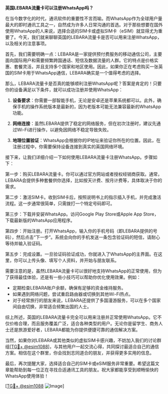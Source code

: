 **英国LEBARA流量卡可以注册WhatsApp吗？**

在当今数字化的时代，通讯软件的重要性不言而喻。而WhatsApp作为全球用户量最大的即时通讯工具之一，自然成为许多人日常沟通的首选。对于那些想要在国外使用WhatsApp的人来说，选择合适的SIM卡或虚拟SIM卡（eSIM）就显得尤为重要了。今天，我们就来聊聊英国的LEBARA流量卡是否可以用来注册WhatsApp，以及相关的注意事项。

首先，我们需要明确一点：LEBARA是一家提供预付费服务的移动通信公司，主要面向国际用户和需要频繁跨国通话、短信及数据流量的人群。它的特点是价格实惠、套餐灵活，并且支持多个国家和地区使用。因此，如果你正在考虑购买一张英国的SIM卡用于WhatsApp通信，LEBARA确实是一个值得考虑的选择。

那么，LEBARA流量卡是否真的能够顺利注册WhatsApp呢？答案是肯定的！只要你的设备满足以下条件，就可以成功注册并使用WhatsApp：

1. **设备要求**：你需要一部智能手机，无论是安卓还是苹果系统都可以。此外，确保手机的操作系统版本是最新的，因为老版本可能无法兼容最新的WhatsApp功能。
   
2. **网络连接**：虽然LEBARA提供了稳定的网络服务，但在初次注册时，建议先通过Wi-Fi进行操作，以避免因网络不稳定导致失败。

3. **地理位置验证**：WhatsApp会根据你的IP地址来验证你所在的位置。因此，在注册过程中，你需要保持设备连接到真实的英国网络环境。

接下来，让我们详细介绍一下如何使用LEBARA流量卡注册WhatsApp。步骤如下：

第一步：购买LEBARA流量卡。你可以通过官方网站或者授权经销商获取。通常，LEBARA会提供多种套餐供你选择，比如按天计费、按月计费等，具体取决于你的需求。

第二步：激活SIM卡。收到SIM卡后，按照说明书上的指示插入手机，并完成激活流程。这一步通常很简单，只需拨打一个特定号码即可。

第三步：下载并安装WhatsApp。访问Google Play Store或Apple App Store，下载最新版的WhatsApp应用程序。

第四步：开始注册。打开WhatsApp，输入你的手机号码（即LEBARA提供的号码），然后点击“下一步”。系统会向你的手机发送一条包含验证码的短信，请耐心等待并输入验证码。

第五步：完成设置。一旦验证码验证成功，你就进入了WhatsApp的主界面。在这里，你可以上传头像、填写个人资料，并开始与朋友联系。

需要注意的是，虽然LEBARA流量卡可以很好地支持WhatsApp的正常使用，但为了获得最佳体验，还是有一些小技巧可以帮助你优化使用效果。例如：

- 定期检查LEBARA账户余额，确保有足够的资金维持服务。
- 如果遇到网络问题，尝试重启路由器或切换到其他Wi-Fi热点。
- 对于经常旅行的朋友来说，LEBARA还提供了多国漫游服务，可以在多个国家间自由切换，非常适合频繁出国的人士。

综上所述，英国的LEBARA流量卡完全可以用来注册并正常使用WhatsApp。它不仅价格合理，而且服务覆盖广泛，适合各种类型的用户。无论你是留学生、商务人士还是旅游爱好者，LEBARA都能为你提供便捷可靠的通信解决方案。

当然，如果你对LEBARA或其他类似的虚拟SIM卡感兴趣，不妨加入我们的讨论群组[[TG💪+ @esim1088](https://t.me/s/esim1088)]，与其他用户一起交流心得，共同探讨最适合自己的通信方案。相信在这个群里，你会找到志同道合的朋友，并获得更多实用的信息。

最后，再次提醒大家，选择适合自己的SIM卡或eSIM服务非常重要。希望这篇文章能帮助到每一位正在寻找合适通讯工具的朋友。祝大家都能享受到顺畅愉快的WhatsApp使用体验！

[[TG💪+ @esim1088](https://t.me/s/esim1088) ![Image](https://i.postimg.cc/4NQfJmqS/Snipaste-2025-05-13-00-14-12.png)]